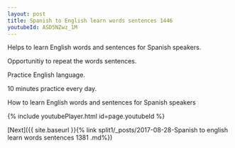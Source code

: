 ```yaml
---
layout: post
title: Spanish to English learn words sentences 1446 
youtubeId: ASD5NZwz_1M
---
```

 
 
Helps to learn English words and sentences for Spanish speakers.

Opportunitiy to repeat the words sentences. 

Practice English language. 
 
10 minutes practice every day. 
 
How to learn English words and sentences for Spanish speakers 
 
{% include youtubePlayer.html id=page.youtubeId %}
 
 
[Next]({{ site.baseurl }}{% link  split1/_posts/2017-08-28-Spanish to english learn words sentences 1381 .md%})
 
